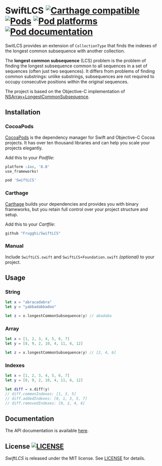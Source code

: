 # SwiftLCS [![Carthage compatible](https://img.shields.io/badge/Carthage-compatible-4BC51D.svg?style=flat)](https://github.com/Carthage/Carthage) [![Pods](https://img.shields.io/cocoapods/v/SwiftLCS.svg)](https://cocoapods.org/pods/SwiftLCS) [![Pod platforms](https://img.shields.io/cocoapods/p/SwiftLCS.svg)](https://cocoapods.org/pods/SwiftLCS) [![Pod documentation](https://img.shields.io/cocoapods/metrics/doc-percent/SwiftLCS.svg)](http://cocoadocs.org/docsets/SwiftLCS/)
SwitLCS provides an extension of `CollectionType` that finds the indexes of the longest common subsequence with another collection.

The **longest common subsequence** (LCS) problem is the problem of finding the longest subsequence common to all sequences in a set of sequences (often just two sequences). It differs from problems of finding common substrings: unlike substrings, subsequences are not required to occupy consecutive positions within the original sequences.

The project is based on the Objective-C implementation of [NSArray+LongestCommonSubsequence](https://github.com/khanlou/NSArray-LongestCommonSubsequence).

## Installation

### CocoaPods
[CocoaPods](https://cocoapods.org) is the dependency manager for Swift and Objective-C Cocoa projects. It has over ten thousand libraries and can help you scale your projects elegantly.

Add this to your *Podfile*:
```Ruby
platform :ios, '8.0'
use_frameworks!

pod 'SwiftLCS'
```

### Carthage
[Carthage](https://github.com/Carthage/Carthage) builds your dependencies and provides you with binary frameworks, but you retain full control over your project structure and setup.

Add this to your *Cartfile*:
```Ruby
github "Frugghi/SwiftLCS"
```

### Manual
Include `SwiftLCS.swift` and `SwiftLCS+Foundation.swift` *(optional)* to your project.

## Usage

### String
```Swift
let x = "abracadabra"
let y = "yabbadabbadoo"

let z = x.longestCommonSubsequence(y) // abadaba
```

### Array
```Swift
let x = [1, 2, 3, 4, 5, 6, 7]
let y = [8, 9, 2, 10, 4, 11, 6, 12]

let z = x.longestCommonSubsequence(y) // [2, 4, 6]
```

### Indexes
```Swift
let x = [1, 2, 3, 4, 5, 6, 7]
let y = [8, 9, 2, 10, 4, 11, 6, 12]

let diff = x.diff(y)
// diff.commonIndexes: [1, 3, 5]
// diff.addedIndexes: [0, 1, 3, 5, 7]
// diff.removedIndexes: [0, 2, 4, 6]
```

## Documentation
The API documentation is available [here](http://cocoadocs.org/docsets/SwiftLCS/).

## License [![LICENSE](https://img.shields.io/cocoapods/l/SwiftLCS.svg)](https://raw.githubusercontent.com/Frugghi/SwiftLCS/master/LICENSE)
*SwiftLCS* is released under the MIT license. See [LICENSE](https://raw.githubusercontent.com/Frugghi/SwiftLCS/master/LICENSE) for details.
